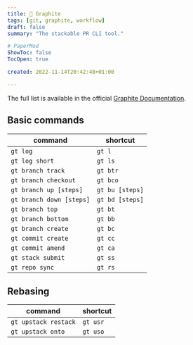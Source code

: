 ```yaml
---
title: 🍇 Graphite
tags: [git, graphite, workflow]
draft: false
summary: "The stackable PR CLI tool."

# PaperMod
ShowToc: false
TocOpen: true

created: 2022-11-14T20:42:48+01:00

---
```


The full list is available in the official [Graphite Documentation](https://docs.graphite.dev/guides/graphite-cli/command-shortcuts).

## Basic commands
| command                  | shortcut        |
| ------------------------ | --------------- |
| `gt log`                 | `gt l`          |
| `gt log short`           | `gt ls`         |
| `gt branch track`        | `gt btr`        |
| `gt branch checkout`     | `gt bco`        |
| `gt branch up [steps]`   | `gt bu [steps]` |
| `gt branch down [steps]` | `gt bd [steps]` |
| `gt branch top`          | `gt bt`         |
| `gt branch bottom`       | `gt bb`         |
| `gt branch create`       | `gt bc`         |
| `gt commit create`       | `gt cc`         |
| `gt commit amend`        | `gt ca`         |
| `gt stack submit`        | `gt ss`         |
| `gt repo sync`           | `gt rs`         |

## Rebasing
| command              | shortcut |
| -------------------- | -------- |
| `gt upstack restack` | `gt usr` |
| `gt upstack onto`    | `gt uso` |
